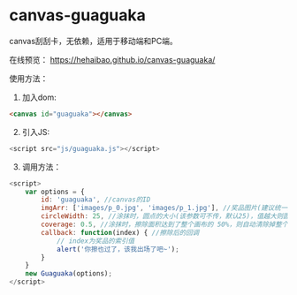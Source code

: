 # canvas-guaguaka
canvas刮刮卡，无依赖，适用于移动端和PC端。

在线预览： https://hehaibao.github.io/canvas-guaguaka/

使用方法：

1. 加入dom: 
```html
<canvas id="guaguaka"></canvas>
```
2. 引入JS:
```javascript
<script src="js/guaguaka.js"></script>
```

3. 调用方法：

```javascript
<script>
    var options = {
        id: 'guaguaka', //canvas的ID
        imgArr: ['images/p_0.jpg', 'images/p_1.jpg'], //奖品图片(建议统一大小，canvas是根据该图片大小渲染的)
        circleWidth: 25, //涂抹时，圆点的大小(该参数可不传，默认25)，值越大则圆点越大
        coverage: 0.5, //涂抹时，擦除面积达到了整个画布的 50%，则自动清除掉整个画布上的灰色层（值范围：0-1）
        callback: function(index) { //擦除后的回调
            // index为奖品的索引值
            alert('你擦也过了，该我出场了吧~');
        }
    }
    new Guaguaka(options);
</script>
```


